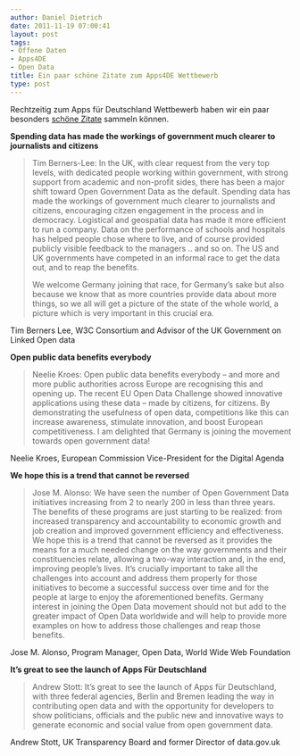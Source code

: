 ```yaml
---
author: Daniel Dietrich
date: 2011-11-19 07:00:41
layout: post
tags:
- Offene Daten
- Apps4DE
- Open Data
title: Ein paar schöne Zitate zum Apps4DE Wettbewerb
type: post
---
```


Rechtzeitig zum Apps für Deutschland Wettbewerb haben wir ein paar besonders [schöne Zitate](http://apps4deutschland.de/category/statements/) sammeln können.

**Spending data has made the workings of government much clearer to journalists and citizens**

> Tim Berners-Lee: In the UK, with clear request from the very top levels, with dedicated people working within government, with strong support from academic and non-profit sides, there has been a major shift toward Open Government Data as the default. Spending data has made the workings of government much clearer to journalists and citizens, encouraging citzen engagement in the process and in democracy. Logistical and geospatial data has made it more efficient to run a company. Data on the performance of schools and hospitals has helped people chose where to live, and of course provided publicly visible feedback to the managers .. and so on. The US and UK governments have competed in an informal race to get the data out, and to reap the benefits.
> 
> We welcome Germany joining that race, for Germany’s sake but also because we know that as more countries provide data about more things, so we all will get a picture of the state of the whole world, a picture which is very important in this crucial era.

Tim Berners Lee, W3C Consortium and Advisor of the UK Government on Linked Open data

**Open public data benefits everybody**

> Neelie Kroes: Open public data benefits everybody – and more and more public authorities across Europe are recognising this and opening up. The recent EU Open Data Challenge showed innovative applications using these data – made by citizens, for citizens. By demonstrating the usefulness of open data, competitions like this can increase awareness, stimulate innovation, and boost European competitiveness. I am delighted that Germany is joining the movement towards open government data!

Neelie Kroes, European Commission Vice-President for the Digital Agenda

**We hope this is a trend that cannot be reversed**

> Jose M. Alonso: We have seen the number of Open Government Data initiatives increasing from 2 to nearly 200 in less than three years. The benefits of these programs are just starting to be realized: from increased transparency and accountability to economic growth and job creation and improved government efficiency and effectiveness. We hope this is a trend that cannot be reversed as it provides the means for a much needed change on the way governments and their constituencies relate, allowing a two-way interaction and, in the end, improving people’s lives. It’s crucially important to take all the challenges into account and address them properly for those initiatives to become a successful success over time and for the people at large to enjoy the aforementioned benefits. Germany interest in joining the Open Data movement should not but add to the greater impact of Open Data worldwide and will help to provide more examples on how to address those challenges and reap those benefits.

Jose M. Alonso, Program Manager, Open Data, World Wide Web Foundation

**It’s great to see the launch of Apps Für Deutschland**

> Andrew Stott: It’s great to see the launch of Apps für Deutschland, with three federal agencies, Berlin and Bremen leading the way in contributing open data and with the opportunity for developers to show politicians, officials and the public new and innovative ways to generate economic and social value from open government data.

Andrew Stott, UK Transparency Board and former Director of data.gov.uk